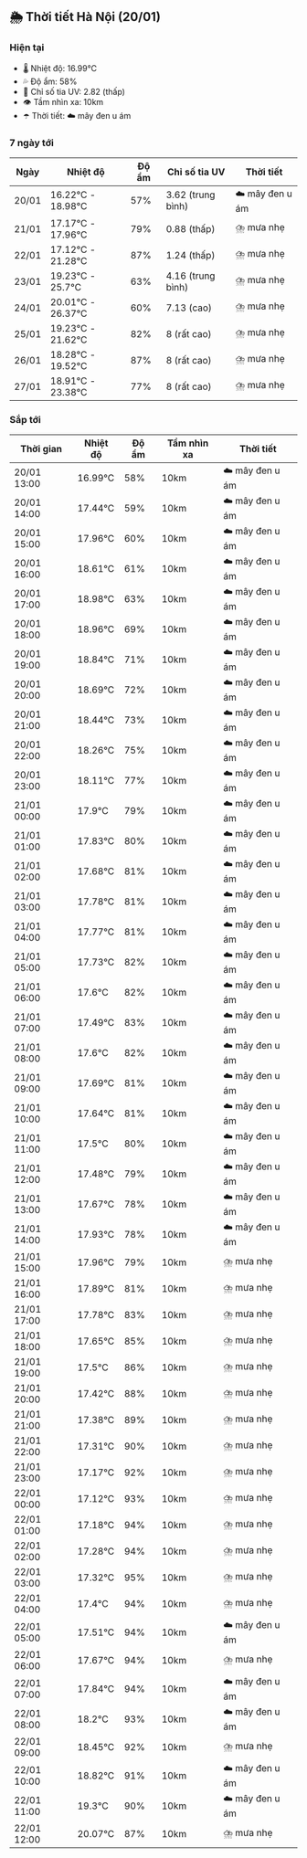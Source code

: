 ## 🌦️ Thời tiết Hà Nội (20/01)

### Hiện tại

- 🌡️ Nhiệt độ: 16.99℃
- 💦 Độ ẩm: 58%
- 🌟 Chỉ số tia UV: 2.82 (thấp)
- 👁️ Tầm nhìn xa: 10km
- ☂️ Thời tiết: ☁️ mây đen u ám

### 7 ngày tới

| Ngày | Nhiệt độ | Độ ẩm | Chỉ số tia UV | Thời tiết |
| --- | --- | --- | --- | --- |
| 20/01 | 16.22℃ - 18.98℃ | 57% | 3.62 (trung bình) | ☁️ mây đen u ám |
| 21/01 | 17.17℃ - 17.96℃ | 79% | 0.88 (thấp) | ⛈️ mưa nhẹ |
| 22/01 | 17.12℃ - 21.28℃ | 87% | 1.24 (thấp) | ⛈️ mưa nhẹ |
| 23/01 | 19.23℃ - 25.7℃ | 63% | 4.16 (trung bình) | ⛈️ mưa nhẹ |
| 24/01 | 20.01℃ - 26.37℃ | 60% | 7.13 (cao) | ⛈️ mưa nhẹ |
| 25/01 | 19.23℃ - 21.62℃ | 82% | 8 (rất cao) | ⛈️ mưa nhẹ |
| 26/01 | 18.28℃ - 19.52℃ | 87% | 8 (rất cao) | ⛈️ mưa nhẹ |
| 27/01 | 18.91℃ - 23.38℃ | 77% | 8 (rất cao) | ⛈️ mưa nhẹ |

### Sắp tới

| Thời gian | Nhiệt độ | Độ ẩm | Tầm nhìn xa | Thời tiết |
| --- | --- | --- | --- | --- |
| 20/01 13:00 | 16.99℃ | 58% | 10km | ☁️ mây đen u ám |
| 20/01 14:00 | 17.44℃ | 59% | 10km | ☁️ mây đen u ám |
| 20/01 15:00 | 17.96℃ | 60% | 10km | ☁️ mây đen u ám |
| 20/01 16:00 | 18.61℃ | 61% | 10km | ☁️ mây đen u ám |
| 20/01 17:00 | 18.98℃ | 63% | 10km | ☁️ mây đen u ám |
| 20/01 18:00 | 18.96℃ | 69% | 10km | ☁️ mây đen u ám |
| 20/01 19:00 | 18.84℃ | 71% | 10km | ☁️ mây đen u ám |
| 20/01 20:00 | 18.69℃ | 72% | 10km | ☁️ mây đen u ám |
| 20/01 21:00 | 18.44℃ | 73% | 10km | ☁️ mây đen u ám |
| 20/01 22:00 | 18.26℃ | 75% | 10km | ☁️ mây đen u ám |
| 20/01 23:00 | 18.11℃ | 77% | 10km | ☁️ mây đen u ám |
| 21/01 00:00 | 17.9℃ | 79% | 10km | ☁️ mây đen u ám |
| 21/01 01:00 | 17.83℃ | 80% | 10km | ☁️ mây đen u ám |
| 21/01 02:00 | 17.68℃ | 81% | 10km | ☁️ mây đen u ám |
| 21/01 03:00 | 17.78℃ | 81% | 10km | ☁️ mây đen u ám |
| 21/01 04:00 | 17.77℃ | 81% | 10km | ☁️ mây đen u ám |
| 21/01 05:00 | 17.73℃ | 82% | 10km | ☁️ mây đen u ám |
| 21/01 06:00 | 17.6℃ | 82% | 10km | ☁️ mây đen u ám |
| 21/01 07:00 | 17.49℃ | 83% | 10km | ☁️ mây đen u ám |
| 21/01 08:00 | 17.6℃ | 82% | 10km | ☁️ mây đen u ám |
| 21/01 09:00 | 17.69℃ | 81% | 10km | ☁️ mây đen u ám |
| 21/01 10:00 | 17.64℃ | 81% | 10km | ☁️ mây đen u ám |
| 21/01 11:00 | 17.5℃ | 80% | 10km | ☁️ mây đen u ám |
| 21/01 12:00 | 17.48℃ | 79% | 10km | ☁️ mây đen u ám |
| 21/01 13:00 | 17.67℃ | 78% | 10km | ☁️ mây đen u ám |
| 21/01 14:00 | 17.93℃ | 78% | 10km | ☁️ mây đen u ám |
| 21/01 15:00 | 17.96℃ | 79% | 10km | ⛈️ mưa nhẹ |
| 21/01 16:00 | 17.89℃ | 81% | 10km | ⛈️ mưa nhẹ |
| 21/01 17:00 | 17.78℃ | 83% | 10km | ⛈️ mưa nhẹ |
| 21/01 18:00 | 17.65℃ | 85% | 10km | ⛈️ mưa nhẹ |
| 21/01 19:00 | 17.5℃ | 86% | 10km | ⛈️ mưa nhẹ |
| 21/01 20:00 | 17.42℃ | 88% | 10km | ⛈️ mưa nhẹ |
| 21/01 21:00 | 17.38℃ | 89% | 10km | ⛈️ mưa nhẹ |
| 21/01 22:00 | 17.31℃ | 90% | 10km | ⛈️ mưa nhẹ |
| 21/01 23:00 | 17.17℃ | 92% | 10km | ⛈️ mưa nhẹ |
| 22/01 00:00 | 17.12℃ | 93% | 10km | ⛈️ mưa nhẹ |
| 22/01 01:00 | 17.18℃ | 94% | 10km | ⛈️ mưa nhẹ |
| 22/01 02:00 | 17.28℃ | 94% | 10km | ⛈️ mưa nhẹ |
| 22/01 03:00 | 17.32℃ | 95% | 10km | ⛈️ mưa nhẹ |
| 22/01 04:00 | 17.4℃ | 94% | 10km | ⛈️ mưa nhẹ |
| 22/01 05:00 | 17.51℃ | 94% | 10km | ☁️ mây đen u ám |
| 22/01 06:00 | 17.67℃ | 94% | 10km | ⛈️ mưa nhẹ |
| 22/01 07:00 | 17.84℃ | 94% | 10km | ☁️ mây đen u ám |
| 22/01 08:00 | 18.2℃ | 93% | 10km | ☁️ mây đen u ám |
| 22/01 09:00 | 18.45℃ | 92% | 10km | ⛈️ mưa nhẹ |
| 22/01 10:00 | 18.82℃ | 91% | 10km | ☁️ mây đen u ám |
| 22/01 11:00 | 19.3℃ | 90% | 10km | ☁️ mây đen u ám |
| 22/01 12:00 | 20.07℃ | 87% | 10km | ⛈️ mưa nhẹ |
